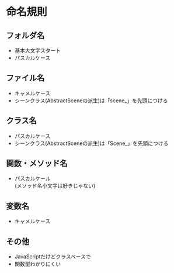 # 命名規則

## フォルダ名

* 基本大文字スタート  
* パスカルケース

## ファイル名

* キャメルケース
* シーンクラス(AbstractSceneの派生)は「scene_」を先頭につける

## クラス名

* パスカルケース
* シーンクラス(AbstractSceneの派生)は「Scene_」を先頭につける
  
## 関数・メソッド名

* パスカルケール  
  (メソッド名小文字は好きじゃない)

## 変数名

* キャメルケース  

## その他

* JavaScriptだけどクラスベースで
* 関数型わかりにくい  
